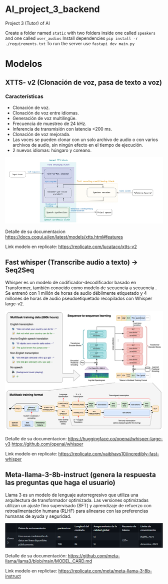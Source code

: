 # AI_project_3_backend

Project 3 (Tutor) of AI

Create a folder named `static` with two folders inside one called `speakers` and one called `user_audios`
Install dependencies `pip install -r ./requirements.txt`
To run the server use `fastapi dev main.py`

# Modelos

## XTTS- v2 (Clonación de voz, pasa de texto a voz)

### Características 
- Clonación de voz.
- Clonación de voz entre idiomas.
- Generación de voz multilingüe.
- Frecuencia de muestreo de 24 kHz.
- Inferencia de transmisión con latencia <200 ms. 
- Clonación de voz mejorada.
- Las voces se pueden clonar con un solo archivo de audio o con varios archivos de audio, sin ningún efecto en el tiempo de ejecución.
- 2 nuevos idiomas: húngaro y coreano.


![](Img/TTS%20.png)

Detalle de su documentacion https://docs.coqui.ai/en/latest/models/xtts.html#features

Link modelo en replicate: https://replicate.com/lucataco/xtts-v2

## Fast whisper (Transcribe audio a texto) -> Seq2Seq

Whisper es un modelo de codificador-decodificador basado en Transformer, también conocido como modelo de secuencia a secuencia . Se entrenó con 1 millón de horas de audio débilmente etiquetado y 4 millones de horas de audio pseudoetiquetado recopilados con Whisper large-v2.

![](Img/Whisper.png) 

Detalle de su documentacion:
https://huggingface.co/openai/whisper-large-v3
https://github.com/openai/whisper

Link modelo en replicate: https://replicate.com/vaibhavs10/incredibly-fast-whisper

## Meta-llama-3-8b-instruct (genera la respuesta las preguntas que haga el usuario)

Llama 3 es un modelo de lenguaje autorregresivo que utiliza una arquitectura de transformador optimizada. Las versiones optimizadas utilizan un ajuste fino supervisado (SFT) y aprendizaje de refuerzo con retroalimentación humana (RLHF) para alinearse con las preferencias humanas de ayuda y seguridad.

![](Img/llama3.png) 

Detalle de su documentación: https://github.com/meta-llama/llama3/blob/main/MODEL_CARD.md

Link modelo en replictae: https://replicate.com/meta/meta-llama-3-8b-instruct
